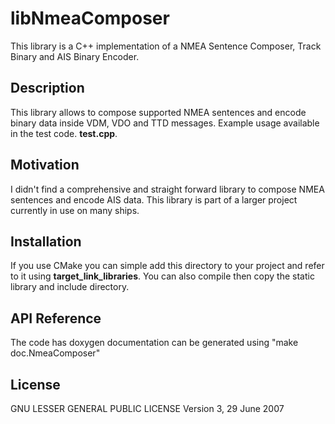 # libNmeaComposer

This library is a C++ implementation of a NMEA Sentence Composer, Track Binary and AIS Binary Encoder.

## Description

This library allows to compose supported NMEA sentences and encode binary data inside VDM, VDO and TTD messages. Example usage available in the test code. **test.cpp**.

## Motivation

I didn't find a comprehensive and straight forward library to compose NMEA sentences and encode AIS data. This library is part of a larger project currently in use on many ships.

## Installation

If you use CMake you can simple add this directory to your project and refer to it using **target_link_libraries**. You can also compile then copy the static library and include directory.

## API Reference

The code has doxygen documentation can be generated using "make doc.NmeaComposer"

## License

GNU LESSER GENERAL PUBLIC LICENSE Version 3, 29 June 2007
